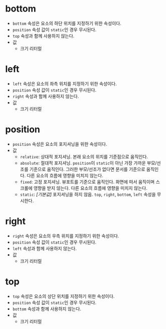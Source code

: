 # bottom

- `bottom` 속성은 요소의 하단 위치를 지정하기 위한 속성이다.
- `position` 속성 값이 `static`인 경우 무시된다.
- `top` 속성과 함께 사용하지 않는다.
- 값
  - 크기 리터럴

# left

- `left` 속성은 요소의 좌측 위치를 지정하기 위한 속성이다.
- `position` 속성 값이 `static`인 경우 무시된다.
- `right` 속성과 함께 사용하지 않는다.
- 값
  - 크기 리터럴

# position

- `position` 속성은 요소의 포지셔닝을 위한 속성이다.
- 값
  - `relative`: 상대적 포지셔닝. 본래 요소의 위치를 기준점으로 움직인다.
  - `absolute`: 절대적 포지셔닝. `position`이 `static`이 아닌 가장 가까운 부모/선조를 기준으로 움직인다. 그러한 부모/선조가 없다면 문서를 기준으로 움직인다. 다른 요소의 흐름에 영향을 미치지 않는다.
  - `fixed`: 고정 포지셔닝. 뷰포트를 기준으로 움직인다. 화면에 떠서 움직이며 스크롤에 영향을 받지 않는다. 다른 요소의 흐름에 영향을 미치지 않는다.
  - `static`: _[기본값]_ 포지셔닝을 하지 않음. `top`, `right`, `bottom`, `left` 속성을 무시한다.

# right

- `right` 속성은 요소의 우측 위치를 지정하기 위한 속성이다.
- `position` 속성 값이 `static`인 경우 무시된다.
- `left` 속성과 함께 사용하지 않는다.
- 값
  - 크기 리터럴

# top

- `top` 속성은 요소의 상단 위치를 지정하기 위한 속성이다.
- `position` 속성 값이 `static`인 경우 무시된다.
- `bottom` 속성과 함께 사용하지 않는다.
- 값
  - 크기 리터럴